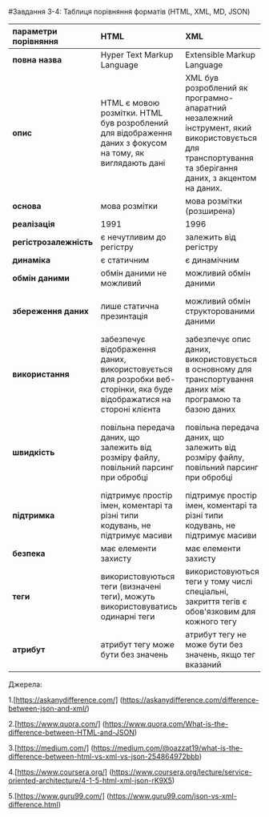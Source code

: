 #Завдання 3-4: Таблиця порівняння форматів (HTML, XML, MD, JSON)

| параметри порівняння | HTML | XML | MD | JSON |
| :------------------- | :---- | :--- | :---| :---- |
| **повна назва** | Hyper Text Markup Language  | Extensible Markup Language | Markdown | JavaScript Object Notation |
| **опис** | HTML є мовою розмітки. HTML був розроблений для відображення даних з фокусом на тому, як виглядають дані | XML був розроблений як програмно-апаратний незалежний інструмент, який використовується для транспортування та зберігання даних, з акцентом на даних. | Markdown це полегшений варіант мови розмітки, орієнтований на здійснення форматування в простому тексті | JSON це формат, створений за допомогою JavaScript. |
| **основа** | мова розмітки | мова розмітки (розширена) | мова розмітки (новий варіант) | JavaScript |
| **реалізація** | 1991 | 1996 | 2004 | 2002 |
| **регістрозалежність** | є нечутливим до регістру | залежить від регістру | є нечутливим до регістру | залежить від регістру |
| **динаміка** | є статичним | є динамічним | є статичним | є динамічним |
| **обмін даними** | обмін даними не можливий | можливий обмін даними | обмін даними не можливий | можливий обмін даними |
| **збереження даних** | лише статична презинтація | можливий обмін структорованими даними | обмін даними не можливий, лише статична презинтація | дані зберігаються як карта з парами ключових значень |
| **використання** | забезпечує відображення даних, використовується для розробки веб-сторінки, яка буде відображатися на стороні клієнта | забезпечує опис даних, використовується в основному для транспортування даних між програмою та базою даних  | широко використовується для форматування тексту | використовується для представлення об'єктів (зазвичай використовується у веб -сервісах) |
| **швидкість** | повільна передача даних, що залежить від розміру файлу, повільний парсинг при обробці | повільна передача даних, що залежить від розміру файлу, повільний парсинг при обробці | повільна передача даних, що залежить від розміру файлу, повільний парсинг при обробці | швидка передача даних за рахунок передачі файлів малого розміру, швидкий парсинг при обробці JavaScript-том |
| **підтримка** | підтримує простір імен, коментарі та різні типи кодувань, не підтримує масиви | підтримує простір імен, коментарі та різні типи кодувань, не підтримує масиви | підтримує коментарі та різні типи кодувань, не підтримує масиви, простір імен | не підтримує простір імен, підтримує масиви, та лише  кодування UTF-8 |
| **безпека** | має елементи захисту | має елементи захисту | слабо захищений | слабо захищений |
| **теги** | використовуються теги (визначені теги), можуть використовуватись одинарні теги | використовуються теги у тому числі  спеціальні, закриття тегів є обов'язковим для кожного тегу | тегі не використовуються | тегі не використовуються |
| **атрибут** | атрибут тегу може бути без значень | атрибут тегу не може бути без значень, якщо тег вказаний | атрибути не використовуються  | атрибути не використовуються  |

Джерела:


1.[https://askanydifference.com/] (https://askanydifference.com/difference-between-json-and-xml/)

2.[https://www.quora.com/] (https://www.quora.com/What-is-the-difference-between-HTML-and-JSON)

3.[https://medium.com/] (https://medium.com/@oazzat19/what-is-the-difference-between-html-vs-xml-vs-json-254864972bbb)

4.[https://www.coursera.org/] (https://www.coursera.org/lecture/service-oriented-architecture/4-1-5-html-xml-json-rK9X5)

5.[https://www.guru99.com/] (https://www.guru99.com/json-vs-xml-difference.html)				